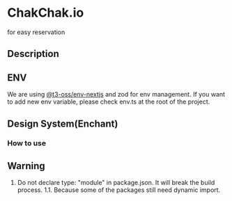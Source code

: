 # ChakChak.io

for easy reservation

## Description

## ENV

We are using [@t3-oss/env-nextjs](https://env.t3.gg/docs/recipes) and zod for env management.
If you want to add new env variable, please check env.ts at the root of the project.

## Design System(Enchant)

### How to use

## Warning

1. Do not declare type: "module" in package.json. It will break the build process.
    1.1. Because some of the packages still need dynamic import.
